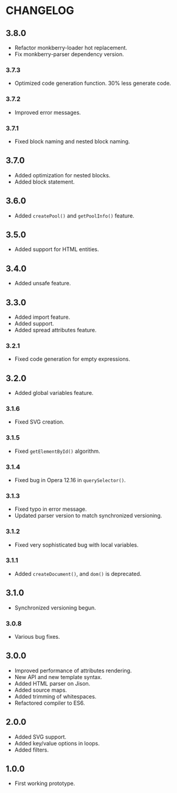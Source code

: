 # CHANGELOG

## 3.8.0

* Refactor monkberry-loader hot replacement. 
* Fix monkberry-parser dependency version.

### 3.7.3

* Optimized code generation function. 30% less generate code.

### 3.7.2

* Improved error messages.

### 3.7.1

* Fixed block naming and nested block naming.

## 3.7.0

* Added optimization for nested blocks.
* Added block statement.

## 3.6.0

* Added `createPool()` and `getPoolInfo()` feature.

## 3.5.0

* Added support for HTML entities.

## 3.4.0

* Added unsafe feature.

## 3.3.0

* Added import feature.
* Added <!-- comment --> support.
* Added spread attributes feature.

### 3.2.1

* Fixed code generation for empty expressions.

## 3.2.0

* Added global variables feature.

### 3.1.6

* Fixed SVG creation.

### 3.1.5

* Fixed `getElementById()` algorithm.

### 3.1.4

* Fixed bug in Opera 12.16 in `querySelector()`.

### 3.1.3

* Fixed typo in error message.
* Updated parser version to match synchronized versioning.

### 3.1.2

* Fixed very sophisticated bug with local variables.

### 3.1.1

* Added `createDocument()`, and `dom()` is deprecated.

## 3.1.0

* Synchronized versioning begun.

### 3.0.8

* Various bug fixes. 

## 3.0.0

* Improved performance of attributes rendering.
* New API and new template syntax.
* Added HTML parser on Jison.
* Added source maps.
* Added trimming of whitespaces.
* Refactored compiler to ES6. 

## 2.0.0

* Added SVG support.
* Added key/value options in loops.
* Added filters.

## 1.0.0
* First working prototype. 
 